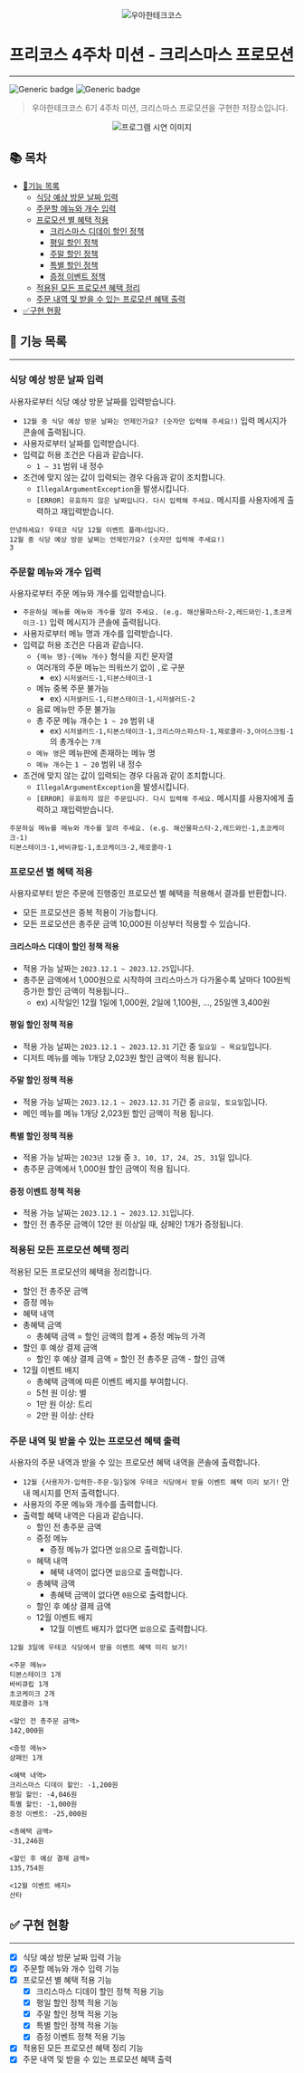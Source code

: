<p align="center">
    <img src="./title.png" alt="우아한테크코스">
</p>

# 프리코스 4주차 미션 - 크리스마스 프로모션

- - -

![Generic badge](https://img.shields.io/badge/precourse-week4-green.svg)
![Generic badge](https://img.shields.io/badge/test-122_passed-blue.svg)

> 우아한테크코스 6기 4주차 미션, 크리스마스 프로모션을 구현한 저장소입니다.

<p align="center">
    <img src="./promotion-program.gif" alt="프로그램 시연 이미지">
</p>

## 📚 목차

- [📝기능 목록](#-📝기능-목록)
    - [식당 예상 방문 날짜 입력](#식당-예상-방문-날짜-입력)
    - [주문할 메뉴와 개수 입력](#주문할-메뉴와-개수-입력)
    - [프로모션 별 혜택 적용](#프로모션-별-혜택-적용)
        - [크리스마스 디데이 할인 정책](#크리스마스-디데이-할인-정책)
        - [평일 할인 정책](#평일-할인-정책)
        - [주말 할인 정책](#주말-할인-정책)
        - [특별 할인 정책](#특별-할인-정책)
        - [증정 이벤트 정책](#증정-이벤트-정책)
    - [적용된 모든 프로모션 혜택 정리](#적용된-모든-프로모션-혜택-정리)
    - [주문 내역 및 받을 수 있는 프로모션 혜택 출력](#주문-내역-및-받을-수-있는-프로모션-혜택-출력)
- [✅구현 현황](#-✅구현-현황)

## 📝 기능 목록

- - -

### 식당 예상 방문 날짜 입력

사용자로부터 식당 예상 방문 날짜를 입력받습니다.

- `12월 중 식당 예상 방문 날짜는 언제인가요? (숫자만 입력해 주세요!)` 입력 메시지가 콘솔에 출력됩니다.
- 사용자로부터 날짜를 입력받습니다.
- 입력값 허용 조건은 다음과 같습니다.
    - `1 ~ 31` 범위 내 정수
- 조건에 맞지 않는 값이 입력되는 경우 다음과 같이 조치합니다.
    - `IllegalArgumentException`을 발생시킵니다.
    - `[ERROR] 유효하지 않은 날짜입니다. 다시 입력해 주세요.` 메시지를 사용자에게 출력하고 재입력받습니다.

```
안녕하세요! 우테코 식당 12월 이벤트 플래너입니다.
12월 중 식당 예상 방문 날짜는 언제인가요? (숫자만 입력해 주세요!)
3
```

### 주문할 메뉴와 개수 입력

사용자로부터 주문 메뉴와 개수를 입력받습니다.

- `주문하실 메뉴를 메뉴와 개수를 알려 주세요. (e.g. 해산물파스타-2,레드와인-1,초코케이크-1)` 입력 메시지가 콘솔에 출력됩니다.
- 사용자로부터 메뉴 명과 개수를 입력받습니다.
- 입력값 허용 조건은 다음과 같습니다.
    - `{메뉴 명}-{메뉴 개수}` 형식을 지킨 문자열
    - 여러개의 주문 메뉴는 띄워쓰기 없이 `,`로 구분
        - ex) `시저샐러드-1,티본스테이크-1`
    - 메뉴 중복 주문 불가능
        - ex) `시저샐러드-1,티본스테이크-1,시저샐러드-2`
    - 음료 메뉴만 주문 불가능
    - 총 주문 메뉴 개수는 `1 ~ 20` 범위 내
        - ex) `시저샐러드-1,티본스테이크-1,크리스마스파스타-1,제로콜라-3,아이스크림-1`의 총개수는 `7개`
    - `메뉴 명`은 메뉴판에 존재하는 메뉴 명
    - `메뉴 개수`는 `1 ~ 20` 범위 내 정수
- 조건에 맞지 않는 값이 입력되는 경우 다음과 같이 조치합니다.
    - `IllegalArgumentException`을 발생시킵니다.
    - `[ERROR] 유효하지 않은 주문입니다. 다시 입력해 주세요.` 메시지를 사용자에게 출력하고 재입력받습니다.

```
주문하실 메뉴를 메뉴와 개수를 알려 주세요. (e.g. 해산물파스타-2,레드와인-1,초코케이크-1)
티본스테이크-1,바비큐립-1,초코케이크-2,제로콜라-1
```

### 프로모션 별 혜택 적용

사용자로부터 받은 주문에 진행중인 프로모션 별 혜택을 적용해서 결과를 반환합니다.

- 모든 프로모션은 중복 적용이 가능합니다.
- 모든 프로모션은 총주문 금액 10,000원 이상부터 적용할 수 있습니다.

#### 크리스마스 디데이 할인 정책 적용

- 적용 가능 날짜는 `2023.12.1 ~ 2023.12.25`입니다.
- 총주문 금액에서 1,000원으로 시작하여 크리스마스가 다가올수록 날마다 100원씩 증가한 할인 금액이 적용됩니다..
    - ex) 시작일인 12월 1일에 1,000원, 2일에 1,100원, ..., 25일엔 3,400원

#### 평일 할인 정책 적용

- 적용 가능 날짜는 `2023.12.1 ~ 2023.12.31` 기간 중 `일요일 ~ 목요일`입니다.
- 디저트 메뉴를 메뉴 1개당 2,023원 할인 금액이 적용 됩니다.

#### 주말 할인 정책 적용

- 적용 가능 날짜는 `2023.12.1 ~ 2023.12.31` 기간 중 `금요일, 토요일`입니다.
- 메인 메뉴를 메뉴 1개당 2,023원 할인 금액이 적용 됩니다.

#### 특별 할인 정책 적용

- 적용 가능 날짜는 `2023년 12월` 중 `3, 10, 17, 24, 25, 31`일 입니다.
- 총주문 금액에서 1,000원 할인 금액이 적용 됩니다.

#### 증정 이벤트 정책 적용

- 적용 가능 날짜는 `2023.12.1 ~ 2023.12.31`입니다.
- 할인 전 총주문 금액이 12만 원 이상일 때, 샴페인 1개가 증정됩니다.

### 적용된 모든 프로모션 혜택 정리

적용된 모든 프로모션의 혜택을 정리합니다.

- 할인 전 총주문 금액
- 증정 메뉴
- 혜택 내역
- 총혜택 금액
    - 총혜택 금액 = 할인 금액의 합계 + 증정 메뉴의 가격
- 할인 후 예상 결제 금액
    - 할인 후 예상 결제 금액 = 할인 전 총주문 금액 - 할인 금액
- 12월 이벤트 배지
    - 총혜택 금액에 따른 이벤트 베지를 부여합니다.
    - 5천 원 이상: 별
    - 1만 원 이상: 트리
    - 2만 원 이상: 산타

### 주문 내역 및 받을 수 있는 프로모션 혜택 출력

사용자의 주문 내역과 받을 수 있는 프로모션 혜택 내역을 콘솔에 출력합니다.

- `12월 {사용자가-입력한-주문-일}일에 우테코 식당에서 받을 이벤트 혜택 미리 보기!` 안내 메시지를 먼저 출력합니다.
- 사용자의 주문 메뉴와 개수를 출력합니다.
- 출력할 혜택 내역은 다음과 같습니다.
    - 할인 전 총주문 금액
    - 증정 메뉴
        - 증정 메뉴가 없다면 `없음`으로 출력합니다.
    - 혜택 내역
        - 혜택 내역이 없다면 `없음`으로 출력합니다.
    - 총혜택 금액
        - 총혜택 금액이 없다면 `0원`으로 출력합니다.
    - 할인 후 예상 결제 금액
    - 12월 이벤트 배지
        - 12월 이벤트 배지가 없다면 `없음`으로 출력합니다.

```
12월 3일에 우테코 식당에서 받을 이벤트 혜택 미리 보기!

<주문 메뉴>
티본스테이크 1개
바비큐립 1개
초코케이크 2개
제로콜라 1개

<할인 전 총주문 금액>
142,000원
 
<증정 메뉴>
샴페인 1개
 
<혜택 내역>
크리스마스 디데이 할인: -1,200원
평일 할인: -4,046원
특별 할인: -1,000원
증정 이벤트: -25,000원
 
<총혜택 금액>
-31,246원
 
<할인 후 예상 결제 금액>
135,754원
 
<12월 이벤트 배지>
산타
```

## ✅ 구현 현황

- - -

- [X] 식당 예상 방문 날짜 입력 기능
- [X] 주문할 메뉴와 개수 입력 기능
- [X] 프로모션 별 혜택 적용 기능
    - [X] 크리스마스 디데이 할인 정책 적용 기능
    - [X] 평일 할인 정책 적용 기능
    - [X] 주말 할인 정책 적용 기능
    - [X] 특별 할인 정책 적용 기능
    - [X] 증정 이벤트 정책 적용 기능
- [X] 적용된 모든 프로모션 혜택 정리 기능
- [X] 주문 내역 및 받을 수 있는 프로모션 혜택 출력
